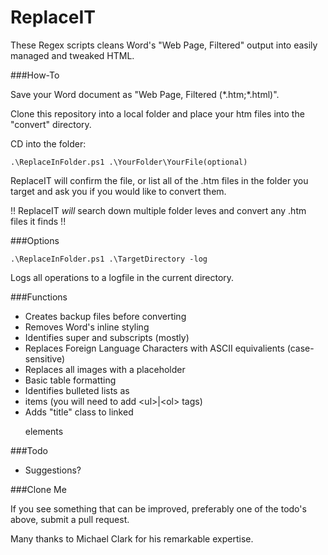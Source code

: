 # ReplaceIT

These Regex scripts cleans Word's "Web Page, Filtered" output into easily managed and tweaked HTML.

###How-To

Save your Word document as "Web Page, Filtered (\*.htm;\*.html)".

Clone this repository into a local folder and place your htm files into the "convert" directory.

CD into the folder:

	.\ReplaceInFolder.ps1 .\YourFolder\YourFile(optional)

ReplaceIT will confirm the file, or list all of the .htm files in the folder you target and ask you if you would like to convert them.

!! ReplaceIT _will_ search down multiple folder leves and convert any .htm files it finds !!

###Options

	.\ReplaceInFolder.ps1 .\TargetDirectory -log

Logs all operations to a logfile in the current directory.

###Functions

* Creates backup files before converting
* Removes Word's inline styling
* Identifies super and subscripts (mostly)
* Replaces Foreign Language Characters with ASCII equivalients (case-sensitive)
* Replaces all images with a placeholder
* Basic table formatting
* Identifies bulleted lists as <li> items (you will need to add \<ul\>|\<ol\> tags)
* Adds "title" class to linked <p> elements

###Todo

* Suggestions?

###Clone Me

If you see something that can be improved, preferably one of the todo's above, submit a pull request.

Many thanks to Michael Clark for his remarkable expertise.
